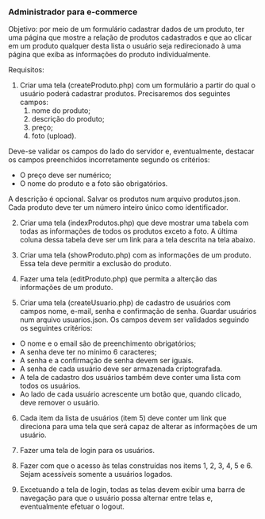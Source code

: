 ### Administrador para e-commerce
Objetivo: por meio de um formulário cadastrar dados de um produto, ter uma página que mostre a relação de produtos cadastrados e que ao clicar em um produto qualquer desta lista o usuário seja redirecionado à uma página que exiba as informações do produto individualmente.

Requisitos:

1. Criar uma tela (createProduto.php) com um formulário a partir do qual o usuário poderá cadastrar produtos. Precisaremos dos seguintes campos:
   1. nome do produto;
   1. descrição do produto;
   1. preço;
   1. foto (upload).

Deve-se validar os campos do lado do servidor e, eventualmente, destacar os campos preenchidos incorretamente segundo os critérios:

* O preço deve ser numérico;
* O nome do produto e a foto são obrigatórios.

A descrição é opcional. Salvar os produtos num arquivo produtos.json. Cada produto deve ter um número inteiro único como identificador.

2. Criar uma tela (indexProdutos.php) que deve mostrar uma tabela com todas as informações de todos os produtos exceto a foto. A última coluna dessa tabela deve ser um link para a tela descrita na tela abaixo.

3. Criar uma tela (showProduto.php) com as informações de um produto. Essa tela deve permitir a exclusão do produto.

4. Fazer uma tela (editProduto.php) que permita a alterção das informações de um produto.

5. Criar uma tela (createUsuario.php) de cadastro de usuários com campos nome, e-mail, senha e confirmação de senha. Guardar usuários num arquivo usuarios.json. Os campos devem ser validados seguindo os seguintes critérios:

* O nome e o email são de preenchimento obrigatórios;
* A senha deve ter no mínimo 6 caracteres;   
* A senha e a confirmação de senha devem ser iguais.  
* A senha de cada usuário deve ser armazenada criptografada.
* A tela de cadastro dos usuários também deve conter uma lista com todos os usuários.
* Ao lado de cada usuário acrescente um botão que, quando clicado, deve remover o usuário.

6. Cada item da lista de usuários (item 5) deve conter um link que direciona para uma tela que será capaz de alterar as informações de um usuário.

7. Fazer uma tela de login para os usuários.

8. Fazer com que o acesso às telas construídas nos items 1, 2, 3, 4, 5 e 6. Sejam acessíveis somente a usuários logados.

9. Excetuando a tela de login, todas as telas devem exibir uma barra de navegação para que o usuário possa alternar entre telas e, eventualmente efetuar o logout.
